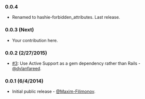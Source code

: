 ### 0.0.4

* Renamed to hashie-forbidden_attributes. Last release.

### 0.0.3 (Next)

* Your contribution here.

### 0.0.2 (2/27/2015)

* [#3](https://github.com/Maxim-Filimonov/hashie_rails/pull/3): Use Active Support as a gem dependency rather than Rails - [@dylanfareed](https://github.com/dylanfareed).

### 0.0.1 (6/4/2014)

* Initial public release - [@Maxim-Filimonov](https://github.com/Maxim-Filimonov).
